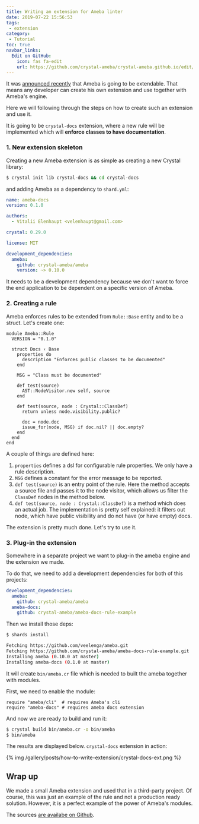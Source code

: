 ```yaml
---
title: Writing an extension for Ameba linter
date: 2019-07-22 15:56:53
tags:
 - extension
category:
 - Tutorial
toc: true
navbar_links:
  Edit on GitHub:
    icon: fas fa-edit
    url: https://github.com/crystal-ameba/crystal-ameba.github.io/edit/site/source/_posts/how-to-write-extension.md
---
```


It was [announced recently](https://github.com/crystal-ameba/ameba/pull/112) that Ameba
is going to be extendable.
That means any developer can create his own extension and use together
with Ameba's engine.

Here we will following through the steps on how to create such an extension and use it.

<!-- more -->

It is going to be `crystal-docs` extension, where a new rule will be implemented
which will **enforce classes to have documentation**.

### 1. New extension skeleton

Creating a new Ameba extension is as simple as creating a new Crystal library:

```sh
$ crystal init lib crystal-docs && cd crystal-docs
```

and adding Ameba as a dependency to `shard.yml`:

```yml shard.yml
name: ameba-docs
version: 0.1.0

authors:
  - Vitalii Elenhaupt <velenhaupt@gmail.com>

crystal: 0.29.0

license: MIT

development_dependencies:
  ameba:
    github: crystal-ameba/ameba
    version: ~> 0.10.0
```

It needs to be a development dependency because we don't want to force
the end application to be dependent on a specific version of Ameba.

### 2. Creating a rule

Ameba enforces rules to be extended from `Rule::Base` entity and to be a struct.
Let's create one:

```crystal src/ameba-docs.cr
module Ameba::Rule
  VERSION = "0.1.0"

  struct Docs ‹ Base
    properties do
      description "Enforces public classes to be documented"
    end

    MSG = "Class must be documented"

    def test(source)
      AST::NodeVisitor.new self, source
    end

    def test(source, node : Crystal::ClassDef)
      return unless node.visibility.public?

      doc = node.doc
      issue_for(node, MSG) if doc.nil? || doc.empty?
    end
  end
end
```

A couple of things are defined here:

1. `properties` defines a dsl for configurable rule properties. We only have a rule description.
2. `MSG` defines a constant for the error message to be reported.
3. `def test(source)` is an entry point of the rule. Here the method accepts a source file and
passes it to the node visitor, which allows us filter the `ClassDef` nodes in the method below.
4. `def test(source, node : Crystal::ClassDef)` is a method which does an actual job. The implementation is pretty self explained: it filters out node, which have public visibility and do not have (or have empty) docs.

The extension is pretty much done. Let's try to use it.

### 3. Plug-in the extension

Somewhere in a separate project we want to plug-in the ameba engine and the extension we made.

To do that, we need to add a development dependencies for both of this projects:

```yml shard.yml
development_dependencies:
  ameba:
    github: crystal-ameba/ameba
  ameba-docs:
    github: crystal-ameba/ameba-docs-rule-example
```

Then we install those deps:

```sh
$ shards install

Fetching https://github.com/veelenga/ameba.git
Fetching https://github.com/crystal-ameba/ameba-docs-rule-example.git
Installing ameba (0.10.0 at master)
Installing ameba-docs (0.1.0 at master)
```

It will create `bin/ameba.cr` file which is needed to built the ameba together with modules.

First, we need to enable the module:

```crystal bin/ameba.cr
require "ameba/cli"  # requires Ameba's cli
require "ameba-docs" # requires ameba docs extension
```

And now we are ready to build and run it:

```sh
$ crystal build bin/ameba.cr -o bin/ameba
$ bin/ameba
```

The results are displayed below. `crystal-docs` extension in action:


{% img /gallery/posts/how-to-write-extension/crystal-docs-ext.png %}


## Wrap up

We made a small Ameba extension and used that in a third-party project.
Of course, this was just an example of the rule and not a production ready
solution. However, it is a perfect example of the power of Ameba's modules.


The sources [are availabe on Github](https://github.com/crystal-ameba/ameba-docs-rule-example).
